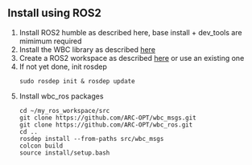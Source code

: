 ## Install using ROS2

1. Install ROS2 humble as described here, base install + dev_tools are mimimum required
2. Install the WBC library as described [here](https://arc-opt.github.io/Documentation/installation/installation_no_rock.html)
3. Create a ROS2 workspace as described [here](https://docs.ros.org/en/humble/Tutorials/Beginner-Client-Libraries/Creating-A-Workspace/Creating-A-Workspace.html) or use an existing one
4. If not yet done, init rosdep
   ```
   sudo rosdep init & rosdep update
   ```
5. Install wbc_ros packages
   ```
   cd ~/my_ros_workspace/src
   git clone https://github.com/ARC-OPT/wbc_msgs.git
   git clone https://github.com/ARC-OPT/wbc_ros.git
   cd ..
   rosdep install --from-paths src/wbc_msgs
   colcon build
   source install/setup.bash
   ```
